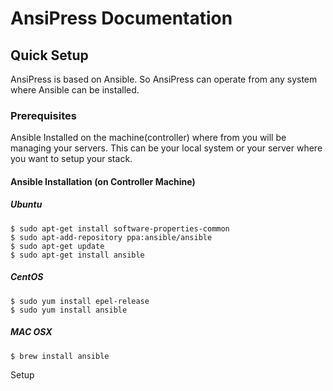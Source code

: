 # AnsiPress Documentation

## Quick Setup

AnsiPress is based on Ansible. So AnsiPress can operate from any system where Ansible can be installed.

### Prerequisites

Ansible Installed on the machine\(controller\) where from you will be managing your servers.  This can be your local system or your server where you want to setup your stack.

#### Ansible Installation \(on Controller Machine\)

##### Ubuntu

```
$ sudo apt-get install software-properties-common
$ sudo apt-add-repository ppa:ansible/ansible
$ sudo apt-get update
$ sudo apt-get install ansible
```

##### CentOS

```
$ sudo yum install epel-release
$ sudo yum install ansible
```

##### MAC OSX

```
$ brew install ansible
```

Setup 

